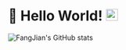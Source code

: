 # 👋 Hello World!  <img src="https://github.com/TheDudeThatCode/TheDudeThatCode/blob/master/Assets/Earth.gif" width="24px">

![FangJian's GitHub stats](https://github-readme-stats-fangjians-projects.vercel.app/api?username=FangJian648&role=OWNER,COLLABORATOR,ORGANIZATION_MEMBER&show_icons=true&include_all_commits=true&count_private=true&theme=algolia)

